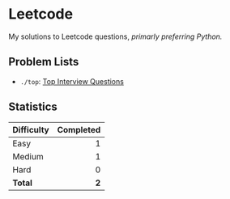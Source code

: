# Leetcode

My solutions to Leetcode questions, *primarly preferring Python.*

## Problem Lists
* `./top`: [Top Interview Questions](https://leetcode.com/problem-list/top-interview-questions/)

## Statistics
| Difficulty | Completed |
| :---       |      ---: |
| Easy       | 1         |
| Medium     | 1         |
| Hard       | 0         |
| **Total**  | **2**     |